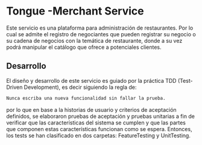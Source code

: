 # Tongue -Merchant Service

Este servicio es una plataforma para administración de restaurantes. Por lo cual se admite el registro de negociantes que pueden registrar su negocio o su cadena de negocios con la temática de restaurante, donde a su vez podrá manipular el catálogo que ofrece a potenciales clientes. 

## Desarrollo

El diseño y desarrollo de este servicio es guiado por la práctica TDD (Test-Driven Development), es decir siguiendo la regla de:

```bash
Nunca escriba una nueva funcionalidad sin fallar la prueba.
```

por lo que en base a la historias de usuario y criterios de aceptación definidos, se elaboraron pruebas de aceptación y pruebas unitarias a fin de verificar que las características del sistema se cumplen y que las partes que componen estas características funcionan como se espera. Entonces, los tests se han clasificado en dos carpetas: FeatureTesting y UnitTesting.
